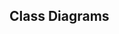 <div id="title">

## Class Diagrams
</div>

<div id="body">

<include src="introduction/container-inParent-asPanel.md" boilerplate />
<include src="classes/container-inParent-asPanel.md" boilerplate />
<include src="associations/container-inParent-asPanel.md" boilerplate />
<include src="dependencies/container-inParent-asPanel.md" boilerplate />
<include src="associationsAsAttributes/container-inParent-asPanel.md" boilerplate />
<include src="enumerations/container-inParent-asPanel.md" boilerplate />
<include src="classLevelMembers/container-inParent-asPanel.md" boilerplate />
<include src="associationClasses/container-inParent-asPanel.md" boilerplate />
<include src="composition/container-inParent-asPanel.md" boilerplate />
<include src="aggregation/container-inParent-asPanel.md" boilerplate />
<include src="classInheritance/container-inParent-asPanel.md" boilerplate />
<include src="interfaces/container-inParent-asPanel.md" boilerplate />
<include src="abstractClasses/container-inParent-asPanel.md" boilerplate />
<include src="combine/container-inParent-asPanel.md" boilerplate />

</div>